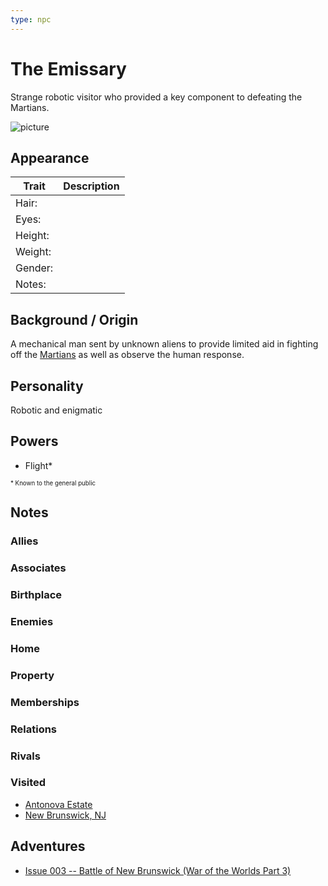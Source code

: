 ```yaml
---
type: npc
---
```

<!--
type: non-player-character
created-by:
-->

# The Emissary

Strange robotic visitor who provided a key component to defeating the Martians.

![picture](../images/RetroRobot.jpg)

## Appearance
Trait | Description
-- | --
Hair: | 
Eyes: | 
Height: |
Weight: |
Gender: |
Notes: |

## Background / Origin
A mechanical man sent by unknown aliens to provide limited aid in fighting off the [Martians](npcs/foes/martians/Martian.md) as well as observe the human response.

## Personality
Robotic and enigmatic

## Powers
- Flight\*

<sub><sup> * Known to the general public</sup></sub>

## Notes

### Allies

### Associates

### Birthplace

### Enemies

### Home

### Property

### Memberships

### Relations

### Rivals

### Visited
- [Antonova Estate](locations/New_York_State/New_York_City/Staten_Island/Antonova_Estate.md)
- [New Brunswick, NJ](locations/New_Jersey/New_Brunswick.md)

## Adventures
- [Issue 003 -- Battle of New Brunswick (War of the Worlds Part 3)](sessions/Issue-003.md)


<!-- GM Notes
[pdf](https://legends-of-the-golden-age.github.io/LotGA/pdf/Amon-Ra.pdf)
-->
